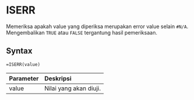 # ISERR

Memeriksa apakah value yang diperiksa merupakan error value selain `#N/A`. Mengembalikan `TRUE` atau `FALSE` tergantung hasil pemeriksaan.

## Syntax

```text
=ISERR(value)
```

| Parameter | Deskripsi |
| :--- | :--- |
| value | Nilai yang akan diuji. |

